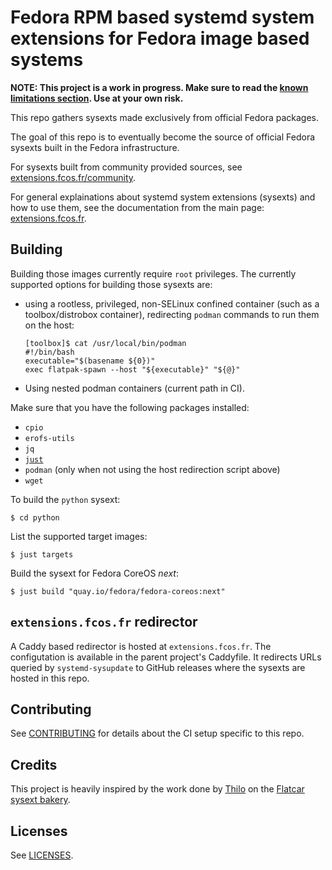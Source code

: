 # Fedora RPM based systemd system extensions for Fedora image based systems

**NOTE: This project is a work in progress. Make sure to read the [known
limitations section](https://extensions.fcos.fr). Use at your own risk.**

This repo gathers sysexts made exclusively from official Fedora packages.

The goal of this repo is to eventually become the source of official Fedora
sysexts built in the Fedora infrastructure.

For sysexts built from community provided sources, see
[extensions.fcos.fr/community](https://extensions.fcos.fr/community).

For general explainations about systemd system extensions (sysexts) and how
to use them, see the documentation from the main page:
[extensions.fcos.fr](https://extensions.fcos.fr).

## Building

Building those images currently require `root` privileges. The currently
supported options for building those sysexts are:
- using a rootless, privileged, non-SELinux confined container (such as a
  toolbox/distrobox container), redirecting `podman` commands to run them on
  the host:
  ```
  [toolbox]$ cat /usr/local/bin/podman
  #!/bin/bash
  executable="$(basename ${0})"
  exec flatpak-spawn --host "${executable}" "${@}"
  ```
- Using nested podman containers (current path in CI).

Make sure that you have the following packages installed:
- `cpio`
- `erofs-utils`
- `jq`
- [`just`](https://github.com/casey/just)
- `podman` (only when not using the host redirection script above)
- `wget`

To build the `python` sysext:

```
$ cd python
```

List the supported target images:

```
$ just targets
```

Build the sysext for Fedora CoreOS *next*:

```
$ just build "quay.io/fedora/fedora-coreos:next"
```

## `extensions.fcos.fr` redirector

A Caddy based redirector is hosted at `extensions.fcos.fr`. The configutation
is available in the parent project's Caddyfile. It redirects URLs queried by
`systemd-sysupdate` to GitHub releases where the sysexts are hosted in this
repo.

## Contributing

See [CONTRIBUTING](CONTRIBUTING.md) for details about the CI setup specific to
this repo.

## Credits

This project is heavily inspired by the work done by
[Thilo](https://github.com/t-lo) on the
[Flatcar sysext bakery](https://flatcar.github.io/sysext-bakery/).

## Licenses

See [LICENSES](LICENSES).
